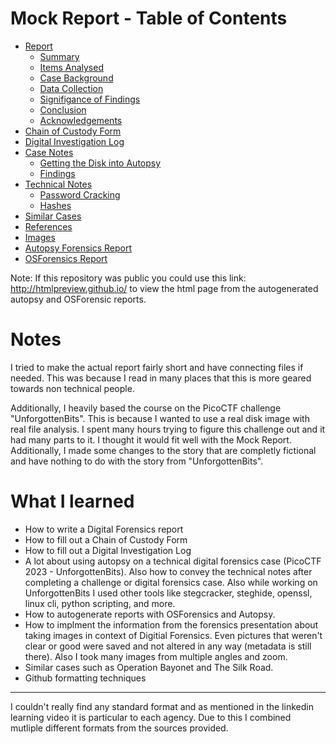 # Mock Report - Table of Contents

* [Report](https://github.com/noamgariani11/Mock-Report/blob/main/MockReport.md)
  * [Summary](https://github.com/noamgariani11/Mock-Report/blob/main/MockReport.md#executive-summary)
  * [Items Analysed](https://github.com/noamgariani11/Mock-Report/blob/main/MockReport.md#items-analysed)
  * [Case Background](https://github.com/noamgariani11/Mock-Report/blob/main/MockReport.md#case-background)
  * [Data Collection](https://github.com/noamgariani11/Mock-Report/blob/main/MockReport.md#data-collection)
  * [Signifigance of Findings](https://github.com/noamgariani11/Mock-Report/blob/main/MockReport.md#significance-of-findings)
  * [Conclusion](https://github.com/noamgariani11/Mock-Report/blob/main/MockReport.md#conclusion)
  * [Acknowledgements](https://github.com/noamgariani11/Mock-Report/blob/main/MockReport.md#acknowledgements)
* [Chain of Custody Form](https://github.com/noamgariani11/Mock-Report/blob/main/chain-of-custody.pdf)
* [Digital Investigation Log](https://github.com/noamgariani11/Mock-Report/blob/main/Digital_Investigation_Log.md)
* [Case Notes](https://github.com/noamgariani11/Mock-Report/blob/main/CaseNotes.md)
  * [Getting the Disk into Autopsy](https://github.com/noamgariani11/Mock-Report/blob/main/CaseNotes.md#getting-the-disk-into-autopsy)
  * [Findings](https://github.com/noamgariani11/Mock-Report/blob/main/CaseNotes.md#findings)
* [Technical Notes](https://github.com/noamgariani11/Mock-Report/blob/main/technicalNotes.md)
  * [Password Cracking](https://github.com/noamgariani11/Mock-Report/blob/main/technicalNotes.md#cracking-password)
  * [Hashes](https://github.com/noamgariani11/Mock-Report/blob/main/technicalNotes.md#hashes)
* [Similar Cases](https://github.com/noamgariani11/Mock-Report/blob/main/SimilarCases.md)
* [References](https://github.com/noamgariani11/Mock-Report/blob/main/references.md)
* [Images](https://github.com/noamgariani11/Mock-Report/blob/main/images.md)
* [Autopsy Forensics Report](https://github.com/noamgariani11/Mock-Report/tree/main/MockReport%20HTML%20Report%2004-16-2023-11-33-24)
* [OSForensics Report](https://github.com/noamgariani11/Mock-Report/blob/main/Case%20981529%20Report)

Note: If this repository was public you could use this link: http://htmlpreview.github.io/ to view the html page from the autogenerated autopsy and OSForensic reports.

# Notes

I tried to make the actual report fairly short and have connecting files if needed. This was because I read in many places that this is more geared towards non technical people.

Additionally, I heavily based the course on the PicoCTF challenge "UnforgottenBits". This is because I wanted to use a real disk image with real file analysis. I spent many hours trying to figure this challenge out and it had many parts to it. I thought it would fit well with the Mock Report. Additionally, I made some changes to the story that are completly fictional and have nothing to do with the story from "UnforgottenBits".

# What I learned

* How to write a Digital Forensics report
* How to fill out a Chain of Custody Form
* How to fill out a Digital Investigation Log
* A lot about using autopsy on a technical digital forensics case (PicoCTF 2023 - UnforgottenBits). Also how to convey the technical notes after completing a challenge or digital forensics case. Also while working on UnforgottenBits I used other tools like stegcracker, steghide, openssl, linux cli, python scripting, and more.
* How to autogenerate reports with OSForensics and Autopsy.
* How to implment the information from the forensics presentation about taking images in context of Digitial Forensics. Even pictures that weren't clear or good were saved and not altered in any way (metadata is still there). Also I took many images from multiple angles and zoom.
* Similar cases such as Operation Bayonet and The Silk Road.
* Github formatting techniques

---

I couldn't really find any standard format and as mentioned in the linkedin learning video it is particular to each agency. Due to this I combined mutliple different formats from the sources provided.
